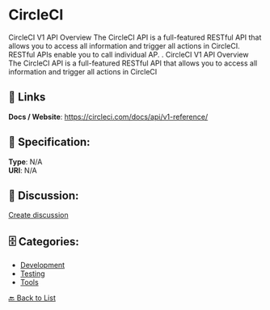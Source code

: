 # CircleCI


CircleCI V1 API Overview The CircleCI API is a full-featured RESTful API that allows you to access all information and trigger all actions in CircleCI.  RESTful APIs enable you to call individual AP. .  CircleCI V1 API Overview The CircleCI API is a full-featured RESTful API that allows you to access all information and trigger all actions in CircleCI

##  🔗 Links
**Docs / Website**: https://circleci.com/docs/api/v1-reference/

## 🧬 Specification:
**Type**: N/A  
**URI**: N/A

## 💬 Discussion:
[Create discussion](https://github.com/apis-list/apis-list/discussions/new)

## 🗄️ Categories:
- [Development](https://github.com/apis-list/apis-list#development)
- [Testing](https://github.com/apis-list/apis-list#testing)
- [Tools](https://github.com/apis-list/apis-list#tools)




[🔙 Back to List](https://github.com/apis-list/apis-list)

